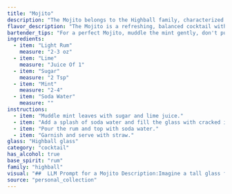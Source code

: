```yaml
---
title: "Mojito"
description: "The Mojito belongs to the Highball family, characterized by its tall, chilled presentation and combination of spirits, mixers, and ice.  Originating in Cuba, the Mojito's origins can be traced back to a 16th-century drink called Draque made with sugarcane juice, lime, and mint. "
flavor_description: "The Mojito is a refreshing, balanced cocktail with a vibrant, herbal kick. The light rum provides a subtle sweetness and a touch of warmth, while the lime juice adds a tartness that balances the sugar. Fresh mint leaves infuse the drink with a cool, minty aroma and flavor, and the soda water provides a crisp, bubbly finish.  "
bartender_tips: "For a perfect Mojito, muddle the mint gently, don't pulverize it. Use a light touch with the sugar, just enough to dissolve. Add the rum after the soda, as it will sink to the bottom. For a refreshing twist, add a lime wheel to the glass before muddling. Don't forget the ice! "
ingredients:
  - item: "Light Rum"
    measure: "2-3 oz"
  - item: "Lime"
    measure: "Juice Of 1"
  - item: "Sugar"
    measure: "2 Tsp"
  - item: "Mint"
    measure: "2-4"
  - item: "Soda Water"
    measure: ""
instructions:
  - item: "Muddle mint leaves with sugar and lime juice."
  - item: "Add a splash of soda water and fill the glass with cracked ice."
  - item: "Pour the rum and top with soda water."
  - item: "Garnish and serve with straw."
glass: "Highball glass"
category: "cocktail"
has_alcohol: true
base_spirit: "rum"
family: "highball"
visual: "##  LLM Prompt for a Mojito Description:Imagine a tall glass filled with crushed ice, the surface glistening with condensation.  The glass is adorned with a vibrant green hue, created by a lush cluster of fresh mint leaves delicately muddled with lime wedges.  A clear, light rum rests beneath, creating a subtle golden shimmer.  The entire concoction is topped with sparkling soda water, forming a hazy, effervescent crown.  A sprig of fresh mint and a slice of lime garnish the rim, adding a final touch of freshness and elegance.  **Describe the Mojito, capturing its refreshing color, vibrant texture, and the interplay of its ingredients.** "
source: "personal_collection"
---
```


